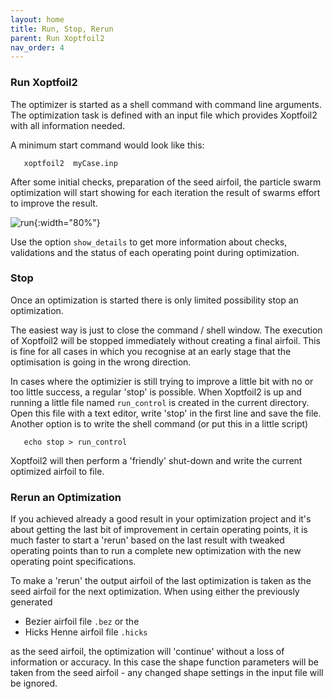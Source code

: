 ```yaml
---
layout: home
title: Run, Stop, Rerun
parent: Run Xoptfoil2
nav_order: 4
---
```



### Run Xoptfoil2

The optimizer is started as a shell command with command line arguments. The optimization task is defined with an input file which provides Xoptfoil2 with all information needed. 

A minimum start command would look like this: 

```
   xoptfoil2  myCase.inp  
```

After some initial checks, preparation of the seed airfoil, the particle swarm optimization will start showing for each iteration the result of swarms effort to improve the result.

![run](../images/run_no_details.png){:width="80%"}

Use the option `show_details` to get more information about checks, validations and the status of each operating point during optimization.

### Stop

Once an optimization is started there is only limited possibility stop an optimization.

The easiest way is just to close the command / shell window. The execution of Xoptfoil2 will be 
stopped immediately without creating a final airfoil. This is fine for all cases in which you recognise at an early stage that the optimisation is going in the wrong direction. 

In cases where the optimizier is still trying to improve a little bit with no or too little success, a regular 'stop' is possible. When Xoptfoil2 is up and running a little file named `run_control` is created in the current directory. Open this file with a text editor, write 'stop' in the first line and save the file. Another option is to write the shell command (or put this in a little script)

```
   echo stop > run_control 
```
Xoptfoil2 will then perform a 'friendly' shut-down and write the current optimized airfoil to file.


### Rerun an Optimization

If you achieved already a good result in your optimization project and it's about getting the last bit of improvement in certain operating points, it is much faster to start a 'rerun' based on the last result with tweaked operating points than to run a complete new optimization with the new operating point specifications.  

To make a 'rerun' the output airfoil of the last optimization is taken as the seed airfoil for the next optimization. When using either the previously generated 
- Bezier airfoil file `.bez` or the
- Hicks Henne airfoil file `.hicks`

as the seed airfoil, the optimization will 'continue' without a loss of information or accuracy. In this case the shape function parameters will be taken from the seed airfoil - any changed shape settings in the input file will be ignored. 


